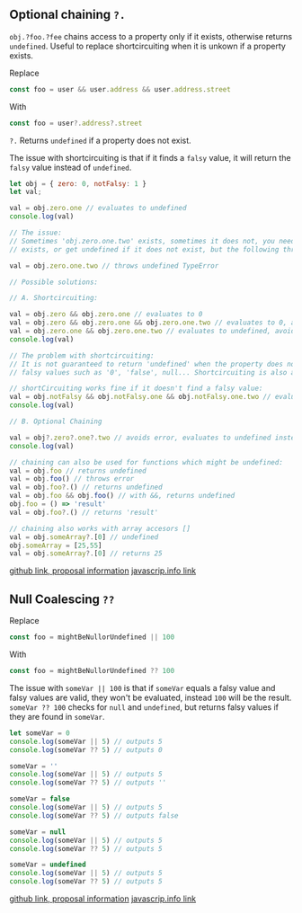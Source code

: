 
## Optional chaining `?.`

`obj.?foo.?fee` chains access to a property only if it exists, otherwise returns `undefined`. Useful to replace shortcircuiting when it is unkown if a property exists.

Replace
```js
const foo = user && user.address && user.address.street 
```
With
```js
const foo = user?.address?.street 
```
`?.` Returns `undefined` if a property does not exist.

The issue with shortcircuiting is that if it finds a `falsy` value, it will return the `falsy` value instead of `undefined`.

```js
let obj = { zero: 0, notFalsy: 1 }
let val;

val = obj.zero.one // evaluates to undefined
console.log(val)

// The issue:
// Sometimes 'obj.zero.one.two' exists, sometimes it does not, you need to get its value when it
// exists, or get undefined if it does not exist, but the following throws an error:

val = obj.zero.one.two // throws undefined TypeError

// Possible solutions:

// A. Shortcircuiting:

val = obj.zero && obj.zero.one // evaluates to 0
val = obj.zero && obj.zero.one && obj.zero.one.two // evaluates to 0, avoids error
val = obj.zero.one && obj.zero.one.two // evaluates to undefined, avoids error
console.log(val)

// The problem with shortcircuiting:
// It is not guaranteed to return 'undefined' when the property does not exist, it will evaluate to
// falsy values such as '0', 'false', null... Shortcircuiting is also a little hard to read

// shortCircuiting works fine if it doesn't find a falsy value:
val = obj.notFalsy && obj.notFalsy.one && obj.notFalsy.one.two // evaluates to undefined, avoids error
console.log(val)

// B. Optional Chaining

val = obj?.zero?.one?.two // avoids error, evaluates to undefined instead of '0', easy to read
console.log(val)

// chaining can also be used for functions which might be undefined:
val = obj.foo // returns undefined
val = obj.foo() // throws error
val = obj.foo?.() // returns undefined
val = obj.foo && obj.foo() // with &&, returns undefined
obj.foo = () => 'result'
val = obj.foo?.() // returns 'result'

// chaining also works with array accesors []
val = obj.someArray?.[0] // undefined
obj.someArray = [25,55]
val = obj.someArray?.[0] // returns 25

```
[github link, proposal information](https://github.com/tc39/proposal-optional-chaining)
[javascrip.info link](https://javascript.info/optional-chaining)


## Null Coalescing `??`


Replace
```js
const foo = mightBeNullorUndefined || 100
```
With
```js
const foo = mightBeNullorUndefined ?? 100
```
The issue with `someVar || 100` is that if `someVar` equals a falsy value and falsy values are valid, they won't be evaluated, instead `100` will be the result. `someVar ?? 100` checks for `null` and `undefined`, but returns falsy values if they are found in `someVar`.

```js
let someVar = 0
console.log(someVar || 5) // outputs 5
console.log(someVar ?? 5) // outputs 0

someVar = ''
console.log(someVar || 5) // outputs 5
console.log(someVar ?? 5) // outputs ''

someVar = false
console.log(someVar || 5) // outputs 5
console.log(someVar ?? 5) // outputs false

someVar = null
console.log(someVar || 5) // outputs 5
console.log(someVar ?? 5) // outputs 5

someVar = undefined
console.log(someVar || 5) // outputs 5
console.log(someVar ?? 5) // outputs 5

```
[github link, proposal information](https://github.com/tc39/proposal-nullish-coalescing)
[javascrip.info link](https://javascript.info/nullish-coalescing-operator)